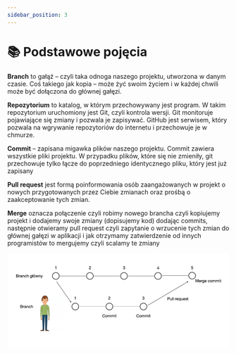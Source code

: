 ```yaml
---
sidebar_position: 3
---
```


# 📚 Podstawowe pojęcia

**Branch** to gałąź – czyli taka odnoga naszego projektu, utworzona w danym czasie. Coś takiego jak kopia – może żyć swoim życiem i w każdej chwili może być dołączona do głównej gałęzi.

**Repozytorium** to katalog, w którym przechowywany jest program. W takim repozytorium uruchomiony jest Git, czyli kontrola wersji. Git monitoruje pojawiające się zmiany i pozwala je zapisywać. GitHub jest serwisem, który pozwala na wgrywanie repozytoriów do internetu i przechowuje je w chmurze.

**Commit** – zapisana migawka plików naszego projektu. Commit zawiera wszystkie pliki projektu. W przypadku plików, które się nie zmieniły, git przechowuje tylko łącze do poprzedniego identycznego pliku, który jest już zapisany

**Pull request** jest formą poinformowania osób zaangażowanych w projekt o nowych przygotowanych przez Ciebie zmianach oraz prośbą o zaakceptowanie tych zmian. 

**Merge** oznacza połączenie czyli robimy nowego brancha czyli kopiujemy projekt i dodajemy swoje zmiany (dopisujemy kod) dodając commits, następnie otwieramy pull request czyli zapytanie o wrzucenie tych zmian do głównej gałęzi w aplikacji i jak otrzymamy zatwierdzenie od innych programistów to mergujemy czyli scalamy te zmiany 

![Ilustration](../static/img/branch.png)